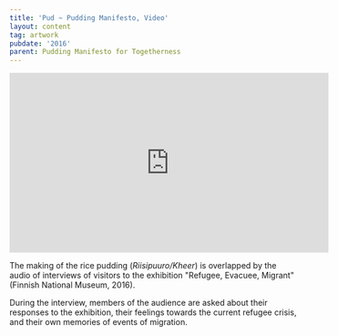 ```yaml
---
title: 'Pud ~ Pudding Manifesto, Video'
layout: content
tag: artwork
pubdate: '2016'
parent: Pudding Manifesto for Togetherness
---
```

<iframe width="560" height="315"
src="https://www.youtube.com/embed/L8-ytBvgCKE" frameborder="0"
allow="accelerometer; autoplay; encrypted-media; gyroscope;
picture-in-picture" allowfullscreen></iframe>

The making of the rice pudding (_Riisipuuro/Kheer_) is overlapped by the audio of interviews of visitors to the exhibition "Refugee, Evacuee, Migrant" (Finnish National Museum, 2016).

During the interview, members of the audience are asked about their responses to the exhibition, their feelings towards the current refugee crisis, and their own memories of events of migration.
